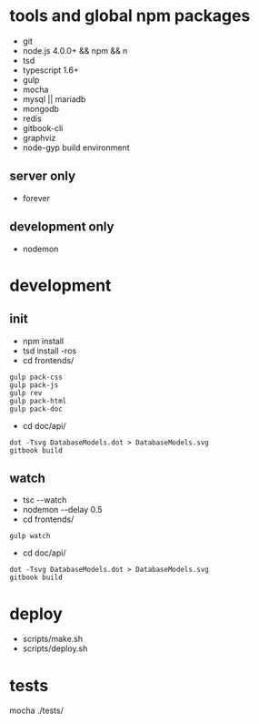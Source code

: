 # tools and global npm packages

+ git
+ node.js 4.0.0+ && npm && n
+ tsd
+ typescript 1.6+
+ gulp
+ mocha
+ mysql || mariadb
+ mongodb
+ redis
+ gitbook-cli
+ graphviz
+ node-gyp build environment

## server only

+ forever

## development only

+ nodemon

# development

## init

+ npm install
+ tsd install -ros
+ cd frontends/

```
gulp pack-css
gulp pack-js
gulp rev
gulp pack-html
gulp pack-doc
```

+ cd doc/api/

```
dot -Tsvg DatabaseModels.dot > DatabaseModels.svg
gitbook build
```

## watch

+ tsc --watch
+ nodemon --delay 0.5
+ cd frontends/

```
gulp watch
```
+ cd doc/api/

```
dot -Tsvg DatabaseModels.dot > DatabaseModels.svg
gitbook build
```

# deploy

+ scripts/make.sh
+ scripts/deploy.sh

# tests

mocha ./tests/